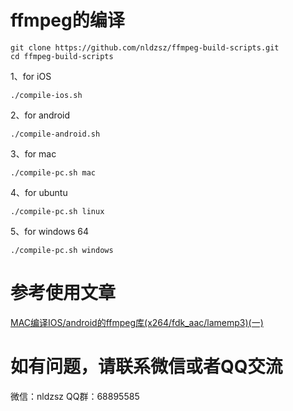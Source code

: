 # ffmpeg的编译
```
git clone https://github.com/nldzsz/ffmpeg-build-scripts.git
cd ffmpeg-build-scripts
```
1、for iOS
```
./compile-ios.sh
```
2、for android
```
./compile-android.sh
```
3、for mac
```
./compile-pc.sh mac
```
4、for ubuntu
```
./compile-pc.sh linux
```
5、for windows 64
```
./compile-pc.sh windows
```
# 参考使用文章
[MAC编译IOS/android的ffmpeg库(x264/fdk_aac/lamemp3)(一)](https://www.jianshu.com/p/16b14e8bb273)

# 如有问题，请联系微信或者QQ交流
微信：nldzsz
QQ群：68895585

